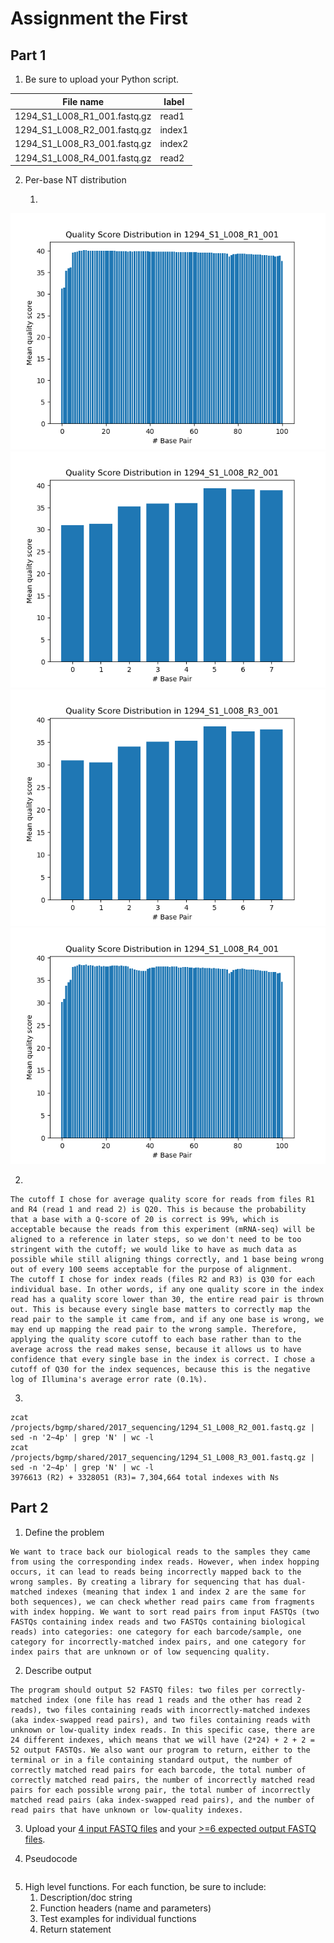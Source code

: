 # Assignment the First

## Part 1
1. Be sure to upload your Python script.

| File name | label |
|---|---|
| 1294_S1_L008_R1_001.fastq.gz | read1 |
| 1294_S1_L008_R2_001.fastq.gz | index1 |
| 1294_S1_L008_R3_001.fastq.gz | index2 |
| 1294_S1_L008_R4_001.fastq.gz | read2 |

2. Per-base NT distribution

    1. 
  
  ![](1294_S1_L008_R1_001_qscore_distribution.png)
    ![](1294_S1_L008_R2_001_qscore_distribution.png)
    ![](1294_S1_L008_R3_001_qscore_distribution.png)
    ![](1294_S1_L008_R4_001_qscore_distribution.png)
    
   2. 
    
```
The cutoff I chose for average quality score for reads from files R1 and R4 (read 1 and read 2) is Q20. This is because the probability that a base with a Q-score of 20 is correct is 99%, which is acceptable because the reads from this experiment (mRNA-seq) will be aligned to a reference in later steps, so we don't need to be too stringent with the cutoff; we would like to have as much data as possible while still aligning things correctly, and 1 base being wrong out of every 100 seems acceptable for the purpose of alignment.
The cutoff I chose for index reads (files R2 and R3) is Q30 for each individual base. In other words, if any one quality score in the index read has a quality score lower than 30, the entire read pair is thrown out. This is because every single base matters to correctly map the read pair to the sample it came from, and if any one base is wrong, we may end up mapping the read pair to the wrong sample. Therefore, applying the quality score cutoff to each base rather than to the average across the read makes sense, because it allows us to have confidence that every single base in the index is correct. I chose a cutoff of Q30 for the index sequences, because this is the negative log of Illumina's average error rate (0.1%).
```
   3. 
```
zcat /projects/bgmp/shared/2017_sequencing/1294_S1_L008_R2_001.fastq.gz | sed -n '2~4p' | grep 'N' | wc -l
zcat /projects/bgmp/shared/2017_sequencing/1294_S1_L008_R3_001.fastq.gz | sed -n '2~4p' | grep 'N' | wc -l
3976613 (R2) + 3328051 (R3)= 7,304,664 total indexes with Ns
```
    
## Part 2
1. Define the problem
```
We want to trace back our biological reads to the samples they came from using the corresponding index reads. However, when index hopping occurs, it can lead to reads being incorrectly mapped back to the wrong samples. By creating a library for sequencing that has dual-matched indexes (meaning that index 1 and index 2 are the same for both sequences), we can check whether read pairs came from fragments with index hopping. We want to sort read pairs from input FASTQs (two FASTQs containing index reads and two FASTQs containing biological reads) into categories: one category for each barcode/sample, one category for incorrectly-matched index pairs, and one category for index pairs that are unknown or of low sequencing quality.
```
2. Describe output
```
The program should output 52 FASTQ files: two files per correctly-matched index (one file has read 1 reads and the other has read 2 reads), two files containing reads with incorrectly-matched indexes (aka index-swapped read pairs), and two files containing reads with unknown or low-quality index reads. In this specific case, there are 24 different indexes, which means that we will have (2*24) + 2 + 2 = 52 output FASTQs. We also want our program to return, either to the terminal or in a file containing standard output, the number of correctly matched read pairs for each barcode, the total number of correctly matched read pairs, the number of incorrectly matched read pairs for each possible wrong pair, the total number of incorrectly matched read pairs (aka index-swapped read pairs), and the number of read pairs that have unknown or low-quality indexes.
```
3. Upload your [4 input FASTQ files](../TEST-input_FASTQ) and your [>=6 expected output FASTQ files](../TEST-output_FASTQ).

4. Pseudocode
```
```
5. High level functions. For each function, be sure to include:
    1. Description/doc string
    2. Function headers (name and parameters)
    3. Test examples for individual functions
    4. Return statement
```
```
